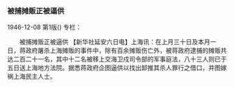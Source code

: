 ### 被捕摊贩正被逼供

1946-12-08
第1版()
专栏：

　　被捕摊贩正被逼供
    【新华社延安六日电】上海讯：在上月三十日及本月一日，蒋政府屠杀上海摊贩的事件中，除有百余摊贩伤亡外，被蒋政府逮捕的摊贩共达二百二十一名，其中十二名被移上交海卫戍司令部的军事庭法，八十三人则已于五日送上海地方法院。据悉蒋政府企图逼供以找出卸推其杀人罪行之借口，并图嫁祸上海民主人士。
